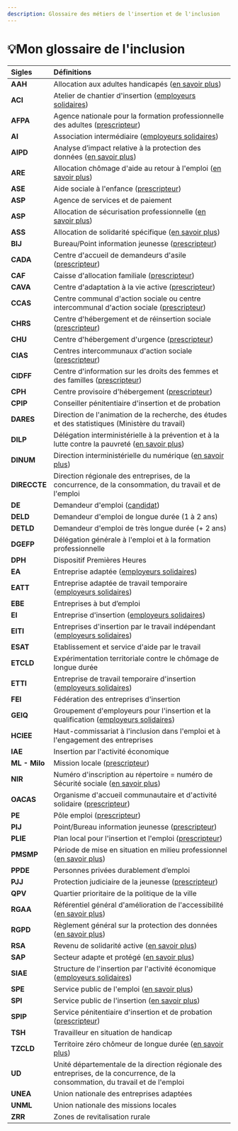 ```yaml
---
description: Glossaire des métiers de l'insertion et de l'inclusion
---
```


# 💡Mon glossaire de l'inclusion

| Sigles | Définitions |
| :--- | :--- |
| **AAH** | Allocation aux adultes handicapés \([en savoir plus](https://www.service-public.fr/particuliers/vosdroits/F12242)\) |
| **ACI** | Atelier de chantier d'insertion \([employeurs solidaires](pourquoi-une-plateforme-de-linclusion/qui-sont-les-employeurs-solidaires.md)\) |
| **AFPA** | Agence nationale pour la formation professionnelle des adultes \([prescripteur](pourquoi-une-plateforme-de-linclusion/qui-sont-les-differents-prescripteurs/)\) |
| **AI** | Association intermédiaire \([employeurs solidaires](pourquoi-une-plateforme-de-linclusion/qui-sont-les-employeurs-solidaires.md)\) |
| **AIPD** | Analyse d’impact relative à la protection des données \([en savoir plus](https://www.cnil.fr/fr/RGPD-analyse-impact-protection-des-donnees-aipd)\) |
| **ARE** | Allocation chômage d'aide au retour à l'emploi \([en savoir plus](https://www.service-public.fr/particuliers/vosdroits/F14860)\) |
| **ASE** | Aide sociale à l'enfance \([prescripteur](pourquoi-une-plateforme-de-linclusion/qui-sont-les-differents-prescripteurs/)\) |
| **ASP** | Agence de services et de paiement |
| **ASP** | Allocation de sécurisation professionnelle \([en savoir plus](https://www.service-public.fr/particuliers/vosdroits/F31688)\) |
| **ASS** | Allocation de solidarité spécifique \([en savoir plus](https://www.service-public.fr/particuliers/vosdroits/F12484)\) |
| **BIJ** | Bureau/Point information jeunesse \([prescripteur](pourquoi-une-plateforme-de-linclusion/qui-sont-les-differents-prescripteurs/)\) |
| **CADA** | Centre d'accueil de demandeurs d'asile \([prescripteur](pourquoi-une-plateforme-de-linclusion/qui-sont-les-differents-prescripteurs/)\) |
| **CAF** | Caisse d'allocation familiale \([prescripteur](pourquoi-une-plateforme-de-linclusion/qui-sont-les-differents-prescripteurs/)\) |
| **CAVA** | Centre d'adaptation à la vie active \([prescripteur](pourquoi-une-plateforme-de-linclusion/qui-sont-les-differents-prescripteurs/)\) |
| **CCAS** | Centre communal d'action sociale ou centre intercommunal d'action sociale \([prescripteur](pourquoi-une-plateforme-de-linclusion/qui-sont-les-differents-prescripteurs/)\) |
| **CHRS** | Centre d'hébergement et de réinsertion sociale \([prescripteur](pourquoi-une-plateforme-de-linclusion/qui-sont-les-differents-prescripteurs/)\) |
| **CHU** | Centre d'hébergement d'urgence \([prescripteur](pourquoi-une-plateforme-de-linclusion/qui-sont-les-differents-prescripteurs/)\) |
| **CIAS** | Centres intercommunaux d'action sociale \([prescripteur](pourquoi-une-plateforme-de-linclusion/qui-sont-les-differents-prescripteurs/)\) |
| **CIDFF** | Centre d'information sur les droits des femmes et des familles \([prescripteur](pourquoi-une-plateforme-de-linclusion/qui-sont-les-differents-prescripteurs/)\) |
| **CPH** | Centre provisoire d'hébergement \([prescripteur](pourquoi-une-plateforme-de-linclusion/qui-sont-les-differents-prescripteurs/)\) |
| **CPIP** | Conseiller pénitentiaire d'insertion et de probation |
| **DARES** | Direction de l'animation de la recherche, des études et des statistiques \(Ministère du travail\) |
| **DILP** | Délégation interministérielle à la prévention et à la lutte contre la pauvreté \([en savoir plus](https://solidarites-sante.gouv.fr/affaires-sociales/lutte-contre-l-exclusion/lutte-pauvrete-gouv-fr/delegation-interministerielle/article/presentation-de-la-delegation)\) |
| **DINUM** | Direction interministérielle du numérique \([en savoir plus](https://numerique.gouv.fr/)\) |
| **DIRECCTE** | Direction régionale des entreprises, de la concurrence, de la consommation, du travail et de l'emploi |
| **DE** | Demandeur d'emploi \([candidat](mon-mode-demploi-candidat/inscription-candidat.md)\) |
| **DELD** | Demandeur d'emploi de longue durée \(1 à 2 ans\) |
| **DETLD** | Demandeur d'emploi de très longue durée \(+ 2 ans\) |
| **DGEFP** | Délégation générale à l'emploi et à la formation professionnelle |
| **DPH** | Dispositif Premières Heures |
| **EA** | Entreprise adaptée \([employeurs solidaires](pourquoi-une-plateforme-de-linclusion/qui-sont-les-employeurs-solidaires.md)\) |
| **EATT** | Entreprise adaptée de travail temporaire \([employeurs solidaires](pourquoi-une-plateforme-de-linclusion/qui-sont-les-employeurs-solidaires.md)\) |
| **EBE** | Entreprises à but d’emploi |
| **EI** | Entreprise d'insertion \([employeurs solidaires](pourquoi-une-plateforme-de-linclusion/qui-sont-les-employeurs-solidaires.md)\) |
| **EITI** | Entreprises d'insertion par le travail indépendant \([employeurs solidaires](pourquoi-une-plateforme-de-linclusion/qui-sont-les-employeurs-solidaires.md)\) |
| **ESAT** | Etablissement et service d'aide par le travail |
| **ETCLD** | Expérimentation territoriale contre le chômage de longue durée |
| **ETTI** | Entreprise de travail temporaire d'insertion \([employeurs solidaires](pourquoi-une-plateforme-de-linclusion/qui-sont-les-employeurs-solidaires.md)\) |
| **FEI** | Fédération des entreprises d'insertion |
| **GEIQ** | Groupement d'employeurs pour l'insertion et la qualification \([employeurs solidaires](pourquoi-une-plateforme-de-linclusion/qui-sont-les-employeurs-solidaires.md)\) |
| **HCIEE** | Haut-commissariat à l'inclusion dans l'emploi et à l'engagement des entreprises |
| **IAE** | Insertion par l'activité économique |
| **ML - Milo** | Mission locale \([prescripteur](pourquoi-une-plateforme-de-linclusion/qui-sont-les-differents-prescripteurs/)\) |
| **NIR** | Numéro d'inscription au répertoire = numéro de Sécurité sociale \([en savoir plus](https://fr.wikipedia.org/wiki/Num%C3%A9ro_de_s%C3%A9curit%C3%A9_sociale_en_France)\) |
| **OACAS** | Organisme d'accueil communautaire et d'activité solidaire \([prescripteur](pourquoi-une-plateforme-de-linclusion/qui-sont-les-differents-prescripteurs/)\) |
| **PE** | Pôle emploi \([prescripteur](pourquoi-une-plateforme-de-linclusion/qui-sont-les-differents-prescripteurs/)\) |
| **PIJ** | Point/Bureau information jeunesse \([prescripteur](pourquoi-une-plateforme-de-linclusion/qui-sont-les-differents-prescripteurs/)\) |
| **PLIE** | Plan local pour l'insertion et l'emploi \([prescripteur](pourquoi-une-plateforme-de-linclusion/qui-sont-les-differents-prescripteurs/)\) |
| **PMSMP** | Période de mise en situation en milieu professionnel \([en savoir plus](https://travail-emploi.gouv.fr/formation-professionnelle/formation-des-demandeurs-d-emploi/article/periodes-de-mise-en-situation-en-milieu-professionnel-pmsmp)\) |
| **PPDE** | Personnes privées durablement d’emploi |
| **PJJ** | Protection judiciaire de la jeunesse \([prescripteur](pourquoi-une-plateforme-de-linclusion/qui-sont-les-differents-prescripteurs/)\) |
| **QPV** | Quartier prioritaire de la politique de la ville |
| **RGAA** | Référentiel général d'amélioration de l'accessibilité \([en savoir plus](https://www.numerique.gouv.fr/publications/rgaa-accessibilite/)\) |
| **RGPD** | Règlement général sur la protection des données \([en savoir plus](https://www.cnil.fr/fr/comprendre-le-rgpd)\) |
| **RSA** | Revenu de solidarité active \([en savoir plus](https://www.service-public.fr/particuliers/vosdroits/N19775)\) |
| **SAP** | Secteur adapte et protégé \([en savoir plus](https://www.travail-handicap2025.fr/wp-content/uploads/ETH-2025-DOSSIER-secteur-adapte-et-protege.pdf)\) |
| **SIAE** | Structure de l'insertion par l'activité économique \([employeurs solidaires](pourquoi-une-plateforme-de-linclusion/qui-sont-les-employeurs-solidaires.md)\) |
| **SPE** | Service public de l'emploi \([en savoir plus](https://travail-emploi.gouv.fr/ministere/service-public-de-l-emploi/)\) |
| **SPI** | Service public de l'insertion \([en savoir plus](https://solidarites-sante.gouv.fr/affaires-sociales/lutte-contre-l-exclusion/lutte-pauvrete-gouv-fr/toutes-les-actualites/article/lancement-du-service-public-de-l-insertion)\) |
| **SPIP** | Service pénitentiaire d'insertion et de probation \([prescripteur](pourquoi-une-plateforme-de-linclusion/qui-sont-les-differents-prescripteurs/)\) |
| **TSH** | Travailleur en situation de handicap |
| **TZCLD** | Territoire zéro chômeur de longue durée \([en savoir plus](https://www.tzcld.fr/)\) |
| **UD** | Unité départementale de la direction régionale des entreprises, de la concurrence, de la consommation, du travail et de l'emploi |
| **UNEA** | Union nationale des entreprises adaptées |
| **UNML** | Union nationale des missions locales |
| **ZRR** | Zones de revitalisation rurale |

#### 


